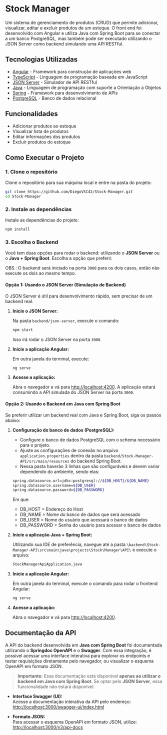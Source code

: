 # Stock Manager

Um sistema de gerenciamento de produtos (CRUD) que permite adicionar, visualizar, editar e excluir produtos de um estoque.
O front end foi desenvolvido com Angular e utiliza Java com Spring Boot para se conectar a um banco PostgreSQL, mas também pode ser executado utilizando o JSON Server como backend simulando uma API RESTful.

## Tecnologias Utilizadas

-   [Angular](https://angular.io/) - Framework para construção de aplicações web
-   [TypeScript](https://www.typescriptlang.org/) - Linguagem de programação baseada em JavaScript
-   [JSON Server](https://github.com/typicode/json-server) - Simulador de API RESTful
-   [Java](https://docs.oracle.com/en/java/javase/17/) - Linguagem de programação com suporte a Orientação a Objetos
-   [Spring](https://spring.io/) - Framework para desenvolvimento de APIs
-   [PostgreSQL](https://www.postgresql.org/) - Banco de dados relacional

## Funcionalidades

-   Adicionar produtos ao estoque
-   Visualizar lista de produtos
-   Editar informações dos produtos
-   Excluir produtos do estoque

## Como Executar o Projeto

### 1. **Clone o repositório**

Clone o repositório para sua máquina local e entre na pasta do projeto:

```bash
git clone https://github.com/DiegoVSC42/Stock-Manager.git
cd Stock-Manager
```

### 2. **Instale as dependências**

Instale as dependências do projeto:

```bash
npm install
```

### 3. **Escolha o Backend**

Você tem duas opções para rodar o backend: utilizando o **JSON Server** ou o **Java + Spring Boot**. Escolha a opção que preferir.

OBS.: O backend será iniciado na porta `3000` para os dois casos, então não execute os dois ao mesmo tempo.

#### **Opção 1: Usando o JSON Server (Simulação de Backend)**

O JSON Server é útil para desenvolvimento rápido, sem precisar de um backend real.

1. **Inicie o JSON Server:**

    Na pasta `backend/json-server`, execute o comando:

    ```bash
    npm start
    ```

    Isso irá rodar o JSON Server na porta `3000`.

2. **Inicie a aplicação Angular:**

    Em outra janela do terminal, execute:

    ```bash
    ng serve
    ```

3. **Acesse a aplicação:**

    Abra o navegador e vá para [http://localhost:4200](http://localhost:4200). A aplicação estará consumindo a API simulada do JSON Server na porta `3000`.

#### **Opção 2: Usando o Backend em Java com Spring Boot**

Se preferir utilizar um backend real com Java e Spring Boot, siga os passos abaixo:

1. **Configuração do banco de dados (PostgreSQL):**

    - Configure o banco de dados PostgreSQL com o schema necessário para o projeto.
    - Ajuste as configurações de conexão no arquivo `application.properties` dentro da pasta `backend/Stock-Manager-API/src/main/resources` do backend Spring Boot.
    - Nessa pasta haverão 3 linhas que são configuráveis e devem variar dependendo do ambiente, sendo elas:

    ```bash
    spring.datasource.url=jdbc:postgresql://${DB_HOST}/${DB_NAME}
    spring.datasource.username=${DB_USER}
    spring.datasource.password=${DB_PASSWORD}
    ```

    Em que:

    - DB_HOST = Endereço do Host
    - DB_NAME = Nome do banco de dados que será acessado
    - DB_USER = Nome do usuário que acessará o banco de dados
    - DB_PASSWORD = Senha do usuário para acessar o banco de dados

2. **Inicie a aplicação Java + Spring Boot:**

    Utilizando sua IDE de preferência, navegue até a pasta `\backend\Stock-Manager-API\src\main\java\projects\Stock\Manager\API\` e execute o arquivo:

    ```bash
    StockManagerApiApplication.java
    ```

3. **Inicie a aplicação Angular:**

    Em outra janela do terminal, execute o comando para rodar o frontend Angular:

    ```bash
    ng serve
    ```

4. **Acesse a aplicação:**

    Abra o navegador e vá para [http://localhost:4200](http://localhost:4200).

## Documentação da API

A API do backend desenvolvida em **Java com Spring Boot** foi documentada utilizando o **Springdoc OpenAPI** e o **Swagger**. Com essa integração, é possível acessar uma interface interativa para explorar os endpoints e testar requisições diretamente pelo navegador, ou visualizar o esquema OpenAPI em formato JSON.

> **Importante:** Essa documentação está disponível **apenas ao utilizar o backend em Java com Spring Boot**. Se optar pelo **JSON Server**, essa funcionalidade não estará disponível.

-   **Interface Swagger (UI):**  
    Acesse a documentação interativa da API pelo endereço:  
    [http://localhost:3000/swagger-ui/index.html](http://localhost:3000/swagger-ui/index.html)

-   **Formato JSON:**  
    Para acessar o esquema OpenAPI em formato JSON, utilize:  
    [http://localhost:3000/v3/api-docs](http://localhost:3000/v3/api-docs)
